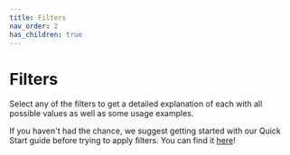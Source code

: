 ```yaml
---
title: Filters
nav_order: 2
has_children: true
---
```


# Filters

Select any of the filters to get a detailed explanation of each with all possible values as well as some usage examples.

If you haven't had the chance, we suggest getting started with our Quick Start guide before trying to apply filters. You can find it <a href="/bakery/quick-start/2020/03/05/quick-start.html">here</a>!